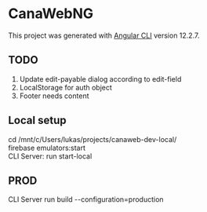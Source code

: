 # CanaWebNG

This project was generated with [Angular CLI](https://github.com/angular/angular-cli) version 12.2.7.

## TODO
1) Update edit-payable dialog according to edit-field
2) LocalStorage for auth object
2) Footer needs content



## Local setup
cd /mnt/c/Users/lukas/projects/canaweb-dev-local/  
firebase emulators:start  
CLI Server: run start-local  
  
## PROD 
CLI Server run build --configuration=production
